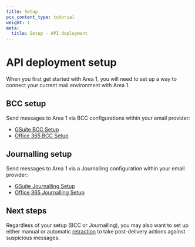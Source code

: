 ```yaml
---
title: Setup
pcx_content_type: tutorial
weight: 1
meta:
  title: Setup - API deployment
---
```


# API deployment setup

When you first get started with Area 1, you will need to set up a way to connect your current mail environment with Area 1.

## BCC setup

Send messages to Area 1 via BCC configurations within your email provider:

- [GSuite BCC Setup](/email-security/static/GSuite-BCC-Setup.pdf)
- [Office 365 BCC Setup](/email-security/static/O365_Bcc_setup.pdf)

## Journalling setup

Send messages to Area 1 via a Journalling configuration within your email provider:

- [GSuite Journalling Setup](/email-security/static/GSuite-Journalling-Setup.pdf)
- [Office 365 Journalling Setup](/email-security/static/Deployment_and_Configuration_Guide_for_O365_using_Journaling.pdf)

## Next steps

Regardless of your setup (BCC or Journalling), you may also want to set up either manual or automatic [retraction](/email-security/email-configuration/retract-settings/) to take post-delivery actions against suspicious messages.

